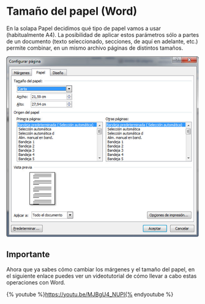 # Tamaño del papel (Word)

En la solapa Papel decidimos qué tipo de papel vamos a usar (habitualmente A4). La posibilidad de aplicar estos parámetros sólo a partes de un documento (texto seleccionado, secciones, de aquí en adelante, etc.) permite combinar, en un mismo archivo páginas de distintos tamaños.


![1.11. Configuración del tamaño del papel en Word 2007. Captura propia.](img/1Imagen_10.jpg)




## Importante

Ahora que ya sabes cómo cambiar los márgenes y el tamaño del papel, en el siguiente enlace puedes ver un videotutorial de cómo llevar a cabo estas operaciones con Word.

{% youtube %}https://youtu.be/MJBgU4_NUPI{% endyoutube %}